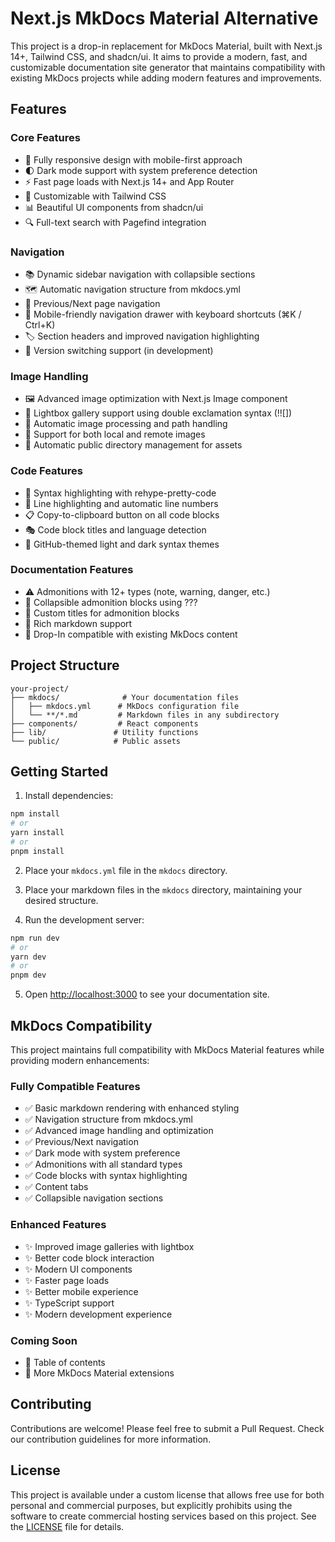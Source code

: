 # Next.js MkDocs Material Alternative

This project is a drop-in replacement for MkDocs Material, built with Next.js 14+, Tailwind CSS, and shadcn/ui. It aims to provide a modern, fast, and customizable documentation site generator that maintains compatibility with existing MkDocs projects while adding modern features and improvements.

## Features

### Core Features
- 📱 Fully responsive design with mobile-first approach
- 🌓 Dark mode support with system preference detection
- ⚡ Fast page loads with Next.js 14+ and App Router
- 🎨 Customizable with Tailwind CSS
- 📊 Beautiful UI components from shadcn/ui
- 🔍 Full-text search with Pagefind integration

### Navigation
- 📚 Dynamic sidebar navigation with collapsible sections
- 🗺️ Automatic navigation structure from mkdocs.yml
- 🔗 Previous/Next page navigation
- 📱 Mobile-friendly navigation drawer with keyboard shortcuts (⌘K / Ctrl+K)
- 🏷️ Section headers and improved navigation highlighting
- 🔄 Version switching support (in development)

### Image Handling
- 🖼️ Advanced image optimization with Next.js Image component
- 📸 Lightbox gallery support using double exclamation syntax (!![])
- 🎯 Automatic image processing and path handling
- 🔄 Support for both local and remote images
- 📁 Automatic public directory management for assets

### Code Features
- 🎨 Syntax highlighting with rehype-pretty-code
- 📝 Line highlighting and automatic line numbers
- 📋 Copy-to-clipboard button on all code blocks
- 🎭 Code block titles and language detection
- 🎯 GitHub-themed light and dark syntax themes

### Documentation Features
- ⚠️ Admonitions with 12+ types (note, warning, danger, etc.)
- 📑 Collapsible admonition blocks using ???
- 🔲 Custom titles for admonition blocks
- 📝 Rich markdown support
- 🎯 Drop-In compatible with existing MkDocs content

## Project Structure

```
your-project/
├── mkdocs/              # Your documentation files
│   ├── mkdocs.yml      # MkDocs configuration file
│   └── **/*.md         # Markdown files in any subdirectory
├── components/         # React components
├── lib/               # Utility functions
└── public/            # Public assets
```

## Getting Started

1. Install dependencies:

```bash
npm install
# or
yarn install
# or
pnpm install
```

2. Place your `mkdocs.yml` file in the `mkdocs` directory.

3. Place your markdown files in the `mkdocs` directory, maintaining your desired structure.

4. Run the development server:

```bash
npm run dev
# or
yarn dev
# or
pnpm dev
```

5. Open [http://localhost:3000](http://localhost:3000) to see your documentation site.

## MkDocs Compatibility

This project maintains full compatibility with MkDocs Material features while providing modern enhancements:

### Fully Compatible Features
- ✅ Basic markdown rendering with enhanced styling
- ✅ Navigation structure from mkdocs.yml
- ✅ Advanced image handling and optimization
- ✅ Previous/Next navigation
- ✅ Dark mode with system preference
- ✅ Admonitions with all standard types
- ✅ Code blocks with syntax highlighting
- ✅ Content tabs
- ✅ Collapsible navigation sections

### Enhanced Features
- ✨ Improved image galleries with lightbox
- ✨ Better code block interaction
- ✨ Modern UI components
- ✨ Faster page loads
- ✨ Better mobile experience
- ✨ TypeScript support
- ✨ Modern development experience

### Coming Soon
- 🔄 Table of contents
- 🔄 More MkDocs Material extensions

## Contributing

Contributions are welcome! Please feel free to submit a Pull Request. Check our contribution guidelines for more information.

## License

This project is available under a custom license that allows free use for both personal and commercial purposes, but explicitly prohibits using the software to create commercial hosting services based on this project. See the [LICENSE](LICENSE.md) file for details.

